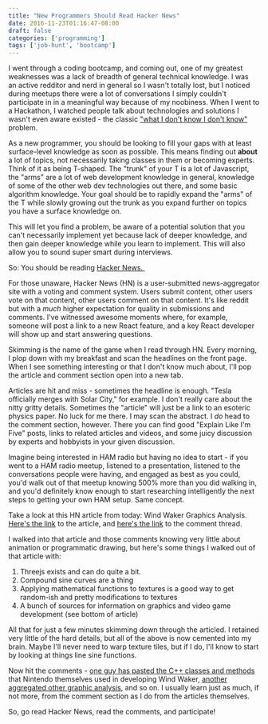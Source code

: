 ```yaml
---
title: "New Programmers Should Read Hacker News"
date: 2016-11-23T01:16:47-08:00
draft: false
categories: ['programming']
tags: ['job-hunt', 'bootcamp']
---
```


I went through a coding bootcamp, and coming out, one of my greatest weaknesses was a lack of breadth of general technical knowledge. I was an active redditor and nerd in general so I wasn't totally lost, but I noticed during meetups there were a lot of conversations I simply couldn't participate in in a meaningful way because of my noobiness. When I went to a Hackathon, I watched people talk about technologies and solutions I wasn't even aware existed - the classic <a href="https://hbr.org/2012/05/discover-what-you-need-to-know">"what I don't know I don't know"</a> problem.

As a new programmer, you should be looking to fill your gaps with at least surface-level knowledge as soon as possible. This means finding out <strong>about</strong> a lot of topics, not necessarily taking classes in them or becoming experts. Think of it as being T-shaped. The "trunk" of your T is a lot of Javascript, the "arms" are a lot of web development knowledge in general, knowledge of some of the other web dev technologies out there, and some basic algorithm knowledge. Your goal should be to rapidly expand the "arms" of the T while slowly growing out the trunk as you expand further on topics you have a surface knowledge on.

This will let you find a problem, be aware of a potential solution that you can't necessarily implement yet because lack of deeper knowledge, and then gain deeper knowledge while you learn to implement. This will also allow you to sound super smart during interviews.

So: You should be reading <a href="https://news.ycombinator.com/">Hacker News. </a>

For those unaware, Hacker News (HN) is a user-submitted news-aggregator site with a voting and comment system. Users submit content, other users vote on that content, other users comment on that content. It's like reddit but with a <em>much</em> higher expectation for quality in submissions and comments. I've witnessed awesome moments where, for example, someone will post a link to a new React feature, and a key React developer will show up and start answering questions.

Skimming is the name of the game when I read through HN. Every morning, I plop down with my breakfast and scan the headlines on the front page. When I see something interesting or that I don't know much about, I'll pop the article and comment section open into a new tab.

Articles are hit and miss - sometimes the headline is enough. "Tesla officially merges with Solar City," for example. I don't really care about the nitty gritty details. Sometimes the "article" will just be a link to an esoteric physics paper. No luck for me there. I may scan the abstract. I <em>do</em> head to the comment section, however. There you can find good "Explain Like I'm Five" posts, links to related articles and videos, and some juicy discussion by experts and hobbyists in your given discussion.

Imagine being interested in HAM radio but having no idea to start - if you went to a HAM radio meetup, listened to a presentation, listened to the conversations people were having, and engaged as best as you could, you'd walk out of that meetup knowing 500% more than you did walking in, and you'd definitely know enough to start researching intelligently the next steps to getting your own HAM setup. Same concept.

Take a look at this HN article from today: Wind Waker Graphics Analysis. <a href="https://medium.com/@gordonnl/wind-waker-graphics-analysis-a0b575a31127#.akzu583wr">Here's the link</a> to the article, and <a href="https://news.ycombinator.com/item?id=12934089">here's the link</a> to the comment thread.

I walked into that article and those comments knowing very little about animation or programmatic drawing, but here's some things I walked out of that article with:
<ol>
 	<li>Threejs exists and can do quite a bit.</li>
 	<li>Compound sine curves are a thing</li>
 	<li>Applying mathematical functions to textures is a good way to get random-ish and pretty modifications to textures</li>
 	<li>A bunch of sources for information on graphics and video game development (see bottom of article)</li>
</ol>
All that for just a few minutes skimming down through the articled. I retained very little of the hard details, but all of the above is now cemented into my brain. Maybe I'll never need to warp texture tiles, but if I do, I'll know to start by looking at things line sine functions.

Now hit the comments - <a href="https://news.ycombinator.com/item?id=12934760">one guy has pasted the C++ classes and methods</a> that Nintendo themselves used in developing Wind Waker, <a href="https://news.ycombinator.com/item?id=12935147">another aggregated other graphic analysis</a>, and so on. I usually learn just as much, if not more, from the comment section as I do from the articles themselves.

So, go read Hacker News, read the comments, and participate!